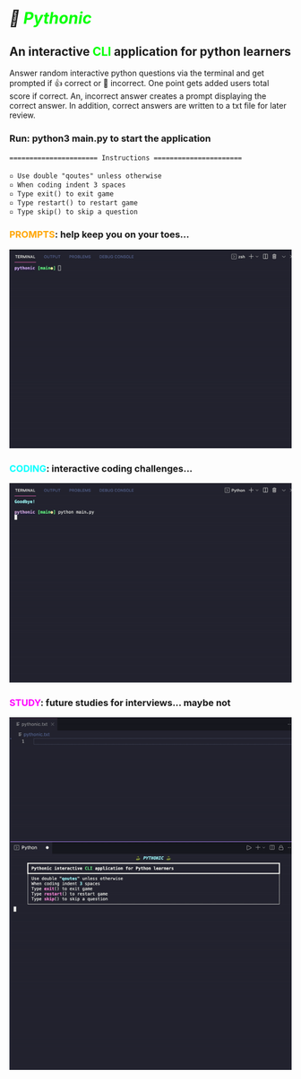 # ***🐍 <span style="color:lime">Pythonic</span>***

## **An interactive <span style="color:lime">CLI</span> application for python learners**

Answer random interactive python questions via the terminal and get prompted if 👍 correct or 💩 incorrect. One point gets added users total score if correct. An, incorrect answer creates a prompt displaying the correct answer. In addition, correct answers are written to a txt file for later review.

### **Run: python3 main.py to start the application**

    ====================== Instructions ======================
   
    ▫ Use double "qoutes" unless otherwise
    ▫ When coding indent 3 spaces
    ▫ Type exit() to exit game
    ▫ Type restart() to restart game
    ▫ Type skip() to skip a question


### **<span style="color:orange">PROMPTS</span>: help keep you on your toes...**
![Pythonic Prompts](assets/images/pythonic_00.gif "Pythonic Prompts")

### **<span style="color:cyan">CODING</span>: interactive coding challenges...**
![Pythonic Coding](assets/images/pythonic_01.gif "Pythonic Coding")

### **<span style="color:magenta">STUDY</span>: future studies for interviews... maybe not**
![Pythonic Studies](assets/images/pythonic_02.gif "Pythonic Studies")